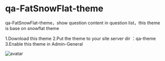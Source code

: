 # qa-FatSnowFlat-theme
qa-FatSnowFlat-theme，show question content in question list，this theme is base on snowflat theme

1.Download this theme
2.Put the theme to your site server dir ：qa-theme
3.Enable this theme in Admin-General

![avatar](https://www.question2answer.org/qa/?qa=blob&qa_blobid=151384189488715931)

